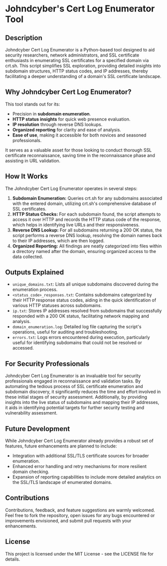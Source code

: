 # Johndcyber's Cert Log Enumerator Tool

## Description

Johndcyber Cert Log Enumerator is a Python-based tool designed to aid security researchers, network administrators, and SSL certificate enthusiasts in enumerating SSL certificates for a specified domain via crt.sh. This script simplifies SSL exploration, providing detailed insights into subdomain structures, HTTP status codes, and IP addresses, thereby facilitating a deeper understanding of a domain's SSL certificate landscape.

## Why Johndcyber Cert Log Enumerator?

This tool stands out for its:
- Precision in **subdomain enumeration**.
- **HTTP status insights** for quick web presence evaluation.
- **IP resolution** through reverse DNS lookups.
- **Organized reporting** for clarity and ease of analysis.
- **Ease of use**, making it accessible for both novices and seasoned professionals.

It serves as a valuable asset for those looking to conduct thorough SSL certificate reconnaissance, saving time in the reconnaissance phase and assisting in URL validation.

## How It Works

The Johndcyber Cert Log Enumerator operates in several steps:
1. **Subdomain Enumeration:** Queries crt.sh for any subdomains associated with the entered domain, utilizing crt.sh's comprehensive database of SSL certificates.
2. **HTTP Status Checks:** For each subdomain found, the script attempts to access it over HTTP and records the HTTP status code of the response, which helps in identifying live URLs and their responsiveness.
3. **Reverse DNS Lookup:** For all subdomains returning a 200 OK status, the script performs a reverse DNS lookup, resolving the domain names back to their IP addresses, which are then logged.
4. **Organized Reporting:** All findings are neatly categorized into files within a directory named after the domain, ensuring organized access to the data collected.

## Outputs Explained

- `unique_domains.txt`: Lists all unique subdomains discovered during the enumeration process.
- `<status_code>_responses.txt`: Contains subdomains categorized by their HTTP response status codes, aiding in the quick identification of various HTTP statuses across subdomains.
- `ip.txt`: Stores IP addresses resolved from subdomains that successfully responded with a 200 OK status, facilitating network mapping and analysis.
- `domain_enumeration.log`: Detailed log file capturing the script's operations, useful for auditing and troubleshooting.
- `errors.txt`: Logs errors encountered during execution, particularly useful for identifying subdomains that could not be resolved or accessed.

## For Security Professionals

Johndcyber Cert Log Enumerator is an invaluable tool for security professionals engaged in reconnaissance and validation tasks. By automating the tedious process of SSL certificate enumeration and subdomain discovery, it significantly reduces the time and effort involved in these initial stages of security assessment. Additionally, by providing insights into the live status of subdomains and mapping their IP addresses, it aids in identifying potential targets for further security testing and vulnerability assessment.

## Future Development

While Johndcyber Cert Log Enumerator already provides a robust set of features, future enhancements are planned to include:
- Integration with additional SSL/TLS certificate sources for broader enumeration.
- Enhanced error handling and retry mechanisms for more resilient domain checking.
- Expansion of reporting capabilities to include more detailed analytics on the SSL/TLS landscape of enumerated domains.

## Contributions

Contributions, feedback, and feature suggestions are warmly welcomed. Feel free to fork the repository, open issues for any bugs encountered or improvements envisioned, and submit pull requests with your enhancements.

## License

This project is licensed under the MIT License - see the LICENSE file for details.


